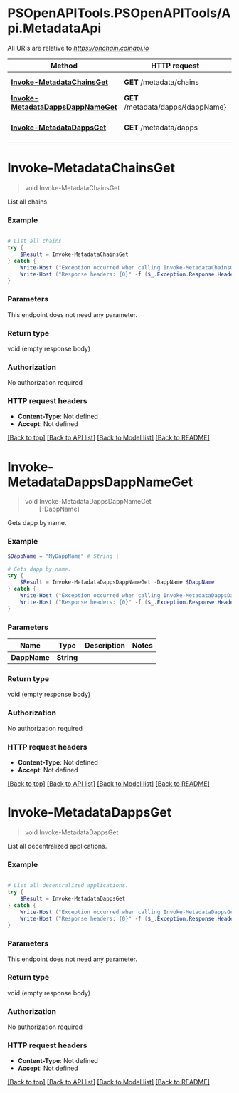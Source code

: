 # PSOpenAPITools.PSOpenAPITools/Api.MetadataApi

All URIs are relative to *https://onchain.coinapi.io*

Method | HTTP request | Description
------------- | ------------- | -------------
[**Invoke-MetadataChainsGet**](MetadataApi.md#Invoke-MetadataChainsGet) | **GET** /metadata/chains | List all chains.
[**Invoke-MetadataDappsDappNameGet**](MetadataApi.md#Invoke-MetadataDappsDappNameGet) | **GET** /metadata/dapps/{dappName} | Gets dapp by name.
[**Invoke-MetadataDappsGet**](MetadataApi.md#Invoke-MetadataDappsGet) | **GET** /metadata/dapps | List all decentralized applications.


<a id="Invoke-MetadataChainsGet"></a>
# **Invoke-MetadataChainsGet**
> void Invoke-MetadataChainsGet<br>

List all chains.

### Example
```powershell

# List all chains.
try {
    $Result = Invoke-MetadataChainsGet
} catch {
    Write-Host ("Exception occurred when calling Invoke-MetadataChainsGet: {0}" -f ($_.ErrorDetails | ConvertFrom-Json))
    Write-Host ("Response headers: {0}" -f ($_.Exception.Response.Headers | ConvertTo-Json))
}
```

### Parameters
This endpoint does not need any parameter.

### Return type

void (empty response body)

### Authorization

No authorization required

### HTTP request headers

 - **Content-Type**: Not defined
 - **Accept**: Not defined

[[Back to top]](#) [[Back to API list]](../README.md#documentation-for-api-endpoints) [[Back to Model list]](../README.md#documentation-for-models) [[Back to README]](../README.md)

<a id="Invoke-MetadataDappsDappNameGet"></a>
# **Invoke-MetadataDappsDappNameGet**
> void Invoke-MetadataDappsDappNameGet<br>
> &nbsp;&nbsp;&nbsp;&nbsp;&nbsp;&nbsp;&nbsp;&nbsp;[-DappName] <String><br>

Gets dapp by name.

### Example
```powershell
$DappName = "MyDappName" # String | 

# Gets dapp by name.
try {
    $Result = Invoke-MetadataDappsDappNameGet -DappName $DappName
} catch {
    Write-Host ("Exception occurred when calling Invoke-MetadataDappsDappNameGet: {0}" -f ($_.ErrorDetails | ConvertFrom-Json))
    Write-Host ("Response headers: {0}" -f ($_.Exception.Response.Headers | ConvertTo-Json))
}
```

### Parameters

Name | Type | Description  | Notes
------------- | ------------- | ------------- | -------------
 **DappName** | **String**|  | 

### Return type

void (empty response body)

### Authorization

No authorization required

### HTTP request headers

 - **Content-Type**: Not defined
 - **Accept**: Not defined

[[Back to top]](#) [[Back to API list]](../README.md#documentation-for-api-endpoints) [[Back to Model list]](../README.md#documentation-for-models) [[Back to README]](../README.md)

<a id="Invoke-MetadataDappsGet"></a>
# **Invoke-MetadataDappsGet**
> void Invoke-MetadataDappsGet<br>

List all decentralized applications.

### Example
```powershell

# List all decentralized applications.
try {
    $Result = Invoke-MetadataDappsGet
} catch {
    Write-Host ("Exception occurred when calling Invoke-MetadataDappsGet: {0}" -f ($_.ErrorDetails | ConvertFrom-Json))
    Write-Host ("Response headers: {0}" -f ($_.Exception.Response.Headers | ConvertTo-Json))
}
```

### Parameters
This endpoint does not need any parameter.

### Return type

void (empty response body)

### Authorization

No authorization required

### HTTP request headers

 - **Content-Type**: Not defined
 - **Accept**: Not defined

[[Back to top]](#) [[Back to API list]](../README.md#documentation-for-api-endpoints) [[Back to Model list]](../README.md#documentation-for-models) [[Back to README]](../README.md)

